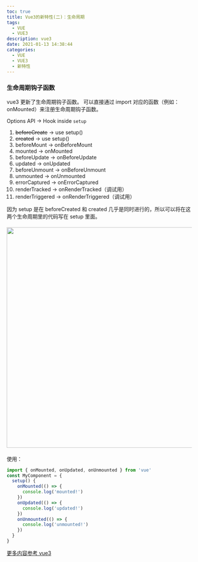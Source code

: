 ```yaml
---
toc: true
title: Vue3的新特性(二)：生命周期
tags:
  - VUE
  - VUE3
description: vue3
date: 2021-01-13 14:38:44
categories:
  - VUE
  - VUE3
  - 新特性
---
```


### 生命周期钩子函数

vue3 更新了生命周期钩子函数。
可以直接通过 import 对应的函数（例如：onMounted）来注册生命周期钩子函数。

Options API -> Hook inside `setup`

1. ~~beforeCreate~~ -> use setup()
2. ~~created~~ -> use setup()
3. beforeMount -> onBeforeMount
4. mounted -> onMounted
5. beforeUpdate -> onBeforeUpdate
6. updated -> onUpdated
7. beforeUnmount -> onBeforeUnmount
8. unmounted -> onUnmounted
9. errorCaptured -> onErrorCaptured
10. renderTracked -> onRenderTracked（调试用）
11. renderTriggered -> onRenderTriggered（调试用）

因为 setup 是在 beforeCreated 和 created 几乎是同时进行的，所以可以将在这两个生命周期里的代码写在 setup 里面。

<!--more-->
<!-- ![life](circle.png) -->
<img width='600px' style='display:block;margin:20px auto;' src='circle.png'>

使用：

```js
import { onMounted, onUpdated, onUnmounted } from 'vue'
const MyComponent = {
  setup() {
    onMounted(() => {
      console.log('mounted!')
    })
    onUpdated(() => {
      console.log('updated!')
    })
    onUnmounted(() => {
      console.log('unmounted!')
    })
  }
}
```

[更多内容参考 vue3](https://v3.vuejs.org/guide/composition-api-lifecycle-hooks.html)

